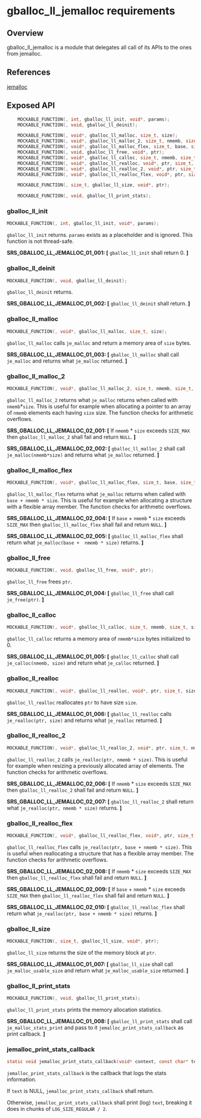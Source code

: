 # gballoc_ll_jemalloc requirements

## Overview

gballoc_ll_jemalloc is a module that delegates all call of its APIs to the ones from jemalloc.

## References
[jemalloc](https://github.com/jemalloc/jemalloc)


## Exposed API

```c
    MOCKABLE_FUNCTION(, int, gballoc_ll_init, void*, params);
    MOCKABLE_FUNCTION(, void, gballoc_ll_deinit);

    MOCKABLE_FUNCTION(, void*, gballoc_ll_malloc, size_t, size);
    MOCKABLE_FUNCTION(, void*, gballoc_ll_malloc_2, size_t, nmemb, size_t, size);
    MOCKABLE_FUNCTION(, void*, gballoc_ll_malloc_flex, size_t, base, size_t, nmemb, size_t, size);
    MOCKABLE_FUNCTION(, void, gballoc_ll_free, void*, ptr);
    MOCKABLE_FUNCTION(, void*, gballoc_ll_calloc, size_t, nmemb, size_t, size);
    MOCKABLE_FUNCTION(, void*, gballoc_ll_realloc, void*, ptr, size_t, size);
    MOCKABLE_FUNCTION(, void*, gballoc_ll_realloc_2, void*, ptr, size_t, nmemb, size_t, size);
    MOCKABLE_FUNCTION(, void*, gballoc_ll_realloc_flex, void*, ptr, size_t, base, size_t, nmemb, size_t, size);

    MOCKABLE_FUNCTION(, size_t, gballoc_ll_size, void*, ptr);

    MOCKABLE_FUNCTION(, void, gballoc_ll_print_stats);
```

### gballoc_ll_init
```c
MOCKABLE_FUNCTION(, int, gballoc_ll_init, void*, params);
```

`gballoc_ll_init` returns. `params` exists as a placeholder and is ignored. This function is not thread-safe.

**SRS_GBALLOC_LL_JEMALLOC_01_001: [** `gballoc_ll_init` shall return 0. **]**


### gballoc_ll_deinit
```c
MOCKABLE_FUNCTION(, void, gballoc_ll_deinit);
```

`gballoc_ll_deinit` returns.

**SRS_GBALLOC_LL_JEMALLOC_01_002: [** `gballoc_ll_deinit` shall return. **]**

### gballoc_ll_malloc
```c
MOCKABLE_FUNCTION(, void*, gballoc_ll_malloc, size_t, size);
```

`gballoc_ll_malloc` calls `je_malloc` and return a memory area of `size` bytes.

**SRS_GBALLOC_LL_JEMALLOC_01_003: [** `gballoc_ll_malloc` shall call `je_malloc` and returns what `je_malloc` returned. **]**


### gballoc_ll_malloc_2
```c
MOCKABLE_FUNCTION(, void*, gballoc_ll_malloc_2, size_t, nmemb, size_t, size);
```

`gballoc_ll_malloc_2` returns what `je_malloc` returns when called with `nmemb`*`size`. This is useful for example when allocating a pointer to an array of `nmemb` elements each having `size` size. The function checks for arithmetic overflows.

**SRS_GBALLOC_LL_JEMALLOC_02_001: [** If `nmemb` * `size` exceeds `SIZE_MAX` then `gballoc_ll_malloc_2` shall fail and return `NULL`. **]**

**SRS_GBALLOC_LL_JEMALLOC_02_002: [** `gballoc_ll_malloc_2` shall call `je_malloc(nmemb*size)` and returns what `je_malloc` returned. **]**


### gballoc_ll_malloc_flex
```c
MOCKABLE_FUNCTION(, void*, gballoc_ll_malloc_flex, size_t, base, size_t, nmemb, size_t, size);
```

`gballoc_ll_malloc_flex` returns what `je_malloc` returns when called with `base + nmemb * size`. This is useful for example when allocating a structure with a flexible array member. The function checks for arithmetic overflows.

**SRS_GBALLOC_LL_JEMALLOC_02_004: [** If `base` + `nmemb` * `size` exceeds `SIZE_MAX` then `gballoc_ll_malloc_flex` shall fail and return `NULL`. **]**

**SRS_GBALLOC_LL_JEMALLOC_02_005: [** `gballoc_ll_malloc_flex` shall return what `je_malloc(base +  nmemb * size)` returns. **]**


### gballoc_ll_free
```c
MOCKABLE_FUNCTION(, void, gballoc_ll_free, void*, ptr);
```

`gballoc_ll_free` frees `ptr`.

**SRS_GBALLOC_LL_JEMALLOC_01_004: [** `gballoc_ll_free` shall call `je_free(ptr)`. **]**


### gballoc_ll_calloc
```c
MOCKABLE_FUNCTION(, void*, gballoc_ll_calloc, size_t, nmemb, size_t, size);
```

`gballoc_ll_calloc` returns a memory area of `nmemb*size` bytes initialized to 0.

**SRS_GBALLOC_LL_JEMALLOC_01_005: [** `gballoc_ll_calloc` shall call `je_calloc(nmemb, size)` and return what `je_calloc` returned. **]**


### gballoc_ll_realloc
```c
MOCKABLE_FUNCTION(, void*, gballoc_ll_realloc, void*, ptr, size_t, size);
```

`gballoc_ll_realloc` reallocates `ptr` to have size `size`.

**SRS_GBALLOC_LL_JEMALLOC_01_006: [** `gballoc_ll_realloc` calls `je_realloc(ptr, size)` and returns what `je_realloc` returned. **]**


### gballoc_ll_realloc_2
```c
MOCKABLE_FUNCTION(, void*, gballoc_ll_realloc_2, void*, ptr, size_t, nmemb, size_t, size);
```

`gballoc_ll_realloc_2` calls `je_realloc(ptr, nmemb * size)`. This is useful for example when resizing a previously allocated array of elements. The function checks for arithmetic overflows.

**SRS_GBALLOC_LL_JEMALLOC_02_006: [** If `nmemb` * `size` exceeds `SIZE_MAX` then `gballoc_ll_realloc_2` shall fail and return `NULL`. **]**

**SRS_GBALLOC_LL_JEMALLOC_02_007: [** `gballoc_ll_realloc_2` shall return what `je_realloc(ptr, nmemb * size)` returns. **]**


### gballoc_ll_realloc_flex
```c
MOCKABLE_FUNCTION(, void*, gballoc_ll_realloc_flex, void*, ptr, size_t, base, size_t, nmemb, size_t, size);
```

`gballoc_ll_realloc_flex` calls `je_realloc(ptr, base + nmemb * size)`. This is useful when reallocating a structure that has a flexible array member. The function checks for arithmetic overflows.

**SRS_GBALLOC_LL_JEMALLOC_02_008: [** If `nmemb` * `size` exceeds `SIZE_MAX` then `gballoc_ll_realloc_flex` shall fail and return `NULL`. **]**

**SRS_GBALLOC_LL_JEMALLOC_02_009: [** If `base` + `nmemb` * `size` exceeds `SIZE_MAX` then `gballoc_ll_realloc_flex` shall fail and return `NULL`. **]**

**SRS_GBALLOC_LL_JEMALLOC_02_010: [** `gballoc_ll_realloc_flex` shall return what `je_realloc(ptr, base + nmemb * size)` returns. **]**

### gballoc_ll_size
```c
MOCKABLE_FUNCTION(, size_t, gballoc_ll_size, void*, ptr);
```

`gballoc_ll_size` returns the size of the memory block at `ptr`.

**SRS_GBALLOC_LL_JEMALLOC_01_007: [** `gballoc_ll_size` shall call `je_malloc_usable_size` and return what `je_malloc_usable_size` returned. **]**

### gballoc_ll_print_stats

```c
MOCKABLE_FUNCTION(, void, gballoc_ll_print_stats);
```

`gballoc_ll_print_stats` prints the memory allocation statistics.

**SRS_GBALLOC_LL_JEMALLOC_01_008: [** `gballoc_ll_print_stats` shall call `je_malloc_stats_print` and pass to it `jemalloc_print_stats_callback` as print callback. **]**

### jemalloc_print_stats_callback

```c
static void jemalloc_print_stats_callback(void* context, const char* text)
```

`jemalloc_print_stats_callback` is the callback that logs the stats information.

If `text` is NULL, `jemalloc_print_stats_callback` shall return.

Otherwise, `jemalloc_print_stats_callback` shall print (log) `text`, breaking it does in chunks of `LOG_SIZE_REGULAR / 2`.